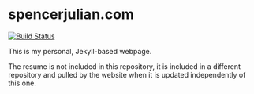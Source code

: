 # spencerjulian.com
[![Build Status](https://travis-ci.org/kuruoujou/spencerjulian.com.svg?branch=master)](https://travis-ci.org/kuruoujou/spencerjulian.com)

This is my personal, Jekyll-based webpage.

The resume is not included in this repository, it is included in a different
repository and pulled by the website when it is updated independently of this
one.
